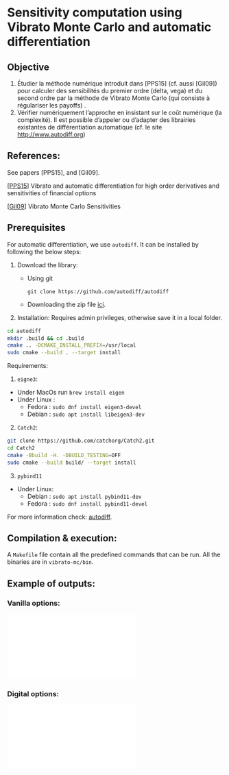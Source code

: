 # Sensitivity computation using Vibrato Monte Carlo and automatic differentiation

## Objective

1. Étudier la méthode numérique introduit dans [PPS15] (cf. aussi [Gil09]) pour calculer des sensibilités du premier
   ordre (delta, vega) et du second ordre par la méthode de Vibrato Monte Carlo (qui consiste à régulariser les payoffs)
   .
2. Vérifier numériquement l’approche en insistant sur le coût numérique (la complexité). Il est possible d’appeler ou
   d’adapter des librairies existantes de différentiation automatique (cf. le site http://www.autodiff.org)

## References: 

See papers [PPS15], and [Gil09].

[[PPS15](https://arxiv.org/abs/1606.06143)] Vibrato and automatic differentiation for high order derivatives and
sensitivities of financial options

[[Gil09](https://link.springer.com/chapter/10.1007/978-3-642-04107-5_23)] Vibrato Monte Carlo Sensitivities

## Prerequisites

For automatic differentiation, we use `autodiff`. It can be installed by following the below steps:

1. Download the library:

    - Using git
      ```
      git clone https://github.com/autodiff/autodiff
      ```
    - Downloading the zip file [ici](https://github.com/autodiff/autodiff/archive/master.zip).

2. Installation:
   Requires admin privileges, otherwise save it in a local folder.

```bash
cd autodiff
mkdir .build && cd .build
cmake .. -DCMAKE_INSTALL_PREFIX=/usr/local
sudo cmake --build . --target install
```

Requirements:

1. `eigne3`:

- Under MacOs run `brew install eigen`
- Under Linux :
    - Fedora : `sudo dnf install eigen3-devel`
    - Debian : `sudo apt install libeigen3-dev`

2. `Catch2`:

```bash
git clone https://github.com/catchorg/Catch2.git
cd Catch2
cmake -Bbuild -H. -DBUILD_TESTING=OFF
sudo cmake --build build/ --target install 
```

3. `pybind11`

- Under Linux:
    - Debian : `sudo apt install pybind11-dev`
    - Fedora : `sudo dnf install pybind11-devel`

For more information check: [autodiff](https://autodiff.github.io/).

## Compilation & execution:

A `Makefile` file contain all the predefined commands that can be run. All the binaries are in `vibrato-mc/bin`.


## Example of outputs:

### Vanilla options:

![Vanilla](src/python/outputs/vibrato_vanilla.pdf "Vanilla Call premium and greeks")


### Digital options:

![Digital](src/python/outputs/vibrato_digital.pdf "Digital Call premium and greeks")